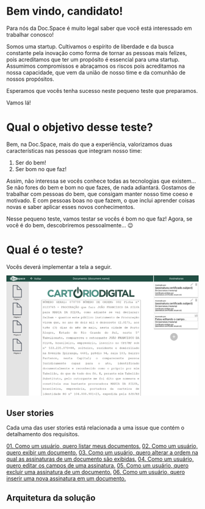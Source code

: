 # Bem vindo, candidato!

Para nós da Doc.Space é muito legal saber que você está interessado em trabalhar conosco!

Somos uma startup. Cultivamos o espírito de liberdade e da busca constante pela inovação como forma de tornar as pessoas mais felizes, pois acreditamos que ter um propósito é essencial para uma startup. Assumimos compromissos e abraçamos os riscos pois acreditamos na nossa capacidade, que vem da união de nosso time e da comunhão de nossos propósitos.

Esperamos que vocês tenha sucesso neste pequeno teste que preparamos.

Vamos lá!

# Qual o objetivo desse teste?

Bem, na Doc.Space, mais do que a experiência, valorizamos duas características nas pessoas que integram nosso time:
1. Ser do bem!
2. Ser bom no que faz!

Assim, não interessa se vocês conhece todas as tecnologias que existem... Se não fores do bem e bom no que fazes, de nada adiantará. Gostamos de trabalhar com pessoas do bem, que consigam manter nosso time coeso e motivado. E com pessoas boas no que fazem, o que inclui aprender coisas novas e saber aplicar esses novos conhecimentos.

Nesse pequeno teste, vamos testar se vocês é bom no que faz! Agora, se você é do bem, descobriremos pessoalmente... 😉

# Qual é o teste?

Vocês deverá implementar a tela a seguir.

![Tela](assets/img/test-developers.png)

## User stories

Cada uma das user stories está relacionada a uma issue que contém o detalhamento dos requisitos.

[01. Como um usuário, quero listar meus documentos.](#6)
[02. Como um usuário, quero exibir um documento.](#1)
[03. Como um usuário, quero alterar a ordem na qual as assinaturas de um documento são exibidas.](#2)
[04. Como um usuário, quero editar os campos de uma assinatura.](#3)
[05. Como um usuário, quero excluir uma assinatura de um documento.](#4)
[06. Como um usuário, quero inserir uma nova assinatura em um documento.](#5)

## Arquitetura da solução




